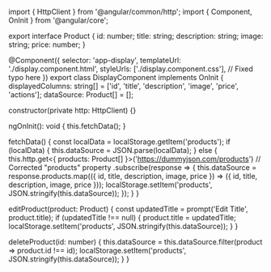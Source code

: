 import { HttpClient } from '@angular/common/http';
import { Component, OnInit } from '@angular/core';

export interface Product {
  id: number;
  title: string;
  description: string;
  image: string;
  price: number;
}

@Component({
  selector: 'app-display',
  templateUrl: './display.component.html',
  styleUrls: ['./display.component.css'], // Fixed typo here
})
export class DisplayComponent implements OnInit {
  displayedColumns: string[] = ['id', 'title', 'description', 'image', 'price', 'actions'];
  dataSource: Product[] = [];

  constructor(private http: HttpClient) {}

  ngOnInit(): void {
    this.fetchData();
  }

  fetchData() {
    const localData = localStorage.getItem('products');
    if (localData) {
      this.dataSource = JSON.parse(localData);
    } else {
      this.http.get<{ products: Product[] }>('https://dummyjson.com/products') // Corrected "products" property
        .subscribe(response => {
          this.dataSource = response.products.map(({ id, title, description, image, price }) => ({ id, title, description, image, price }));
          localStorage.setItem('products', JSON.stringify(this.dataSource));
        });
    }
  }

  editProduct(product: Product) {
    const updatedTitle = prompt('Edit Title', product.title);
    if (updatedTitle !== null) {
      product.title = updatedTitle;
      localStorage.setItem('products', JSON.stringify(this.dataSource));
    }
  }

  deleteProduct(id: number) {
    this.dataSource = this.dataSource.filter(product => product.id !== id);
    localStorage.setItem('products', JSON.stringify(this.dataSource));
  }
}

